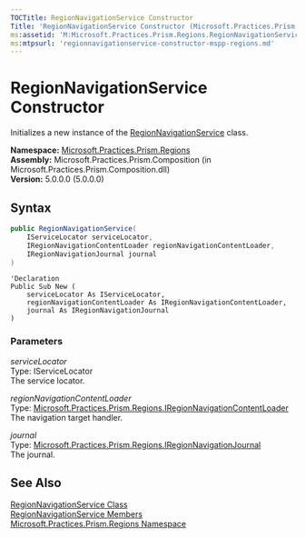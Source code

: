```yaml
---
TOCTitle: RegionNavigationService Constructor
Title: 'RegionNavigationService Constructor (Microsoft.Practices.Prism.Regions)'
ms:assetid: 'M:Microsoft.Practices.Prism.Regions.RegionNavigationService.\#ctor(Microsoft.Practices.ServiceLocation.IServiceLocator,Microsoft.Practices.Prism.Regions.IRegionNavigationContentLoader,Microsoft.Practices.Prism.Regions.IRegionNavigationJournal)'
ms:mtpsurl: 'regionnavigationservice-constructor-mspp-regions.md'
---
```



# RegionNavigationService Constructor

Initializes a new instance of the [RegionNavigationService](/patterns-practices/reference/regionnavigationservice-class-mspp-regions) class.

**Namespace:** [Microsoft.Practices.Prism.Regions](/patterns-practices/reference/mspp-regions-namespace)  
**Assembly:** Microsoft.Practices.Prism.Composition (in Microsoft.Practices.Prism.Composition.dll)  
**Version:** 5.0.0.0 (5.0.0.0)

## Syntax
```C#
public RegionNavigationService(
	IServiceLocator serviceLocator,
	IRegionNavigationContentLoader regionNavigationContentLoader,
	IRegionNavigationJournal journal
)
```
```VB
'Declaration
Public Sub New ( 
	serviceLocator As IServiceLocator,
	regionNavigationContentLoader As IRegionNavigationContentLoader,
	journal As IRegionNavigationJournal
)
```

### Parameters

*serviceLocator*  
Type: IServiceLocator  
The service locator.

*regionNavigationContentLoader*  
Type: [Microsoft.Practices.Prism.Regions.IRegionNavigationContentLoader](/patterns-practices/reference/iregionnavigationcontentloader-interface-mspp-regions)  
The navigation target handler.

*journal*  
Type: [Microsoft.Practices.Prism.Regions.IRegionNavigationJournal](/patterns-practices/reference/iregionnavigationjournal-interface-mspp-regions)  
The journal.

## See Also

[RegionNavigationService Class](/patterns-practices/reference/regionnavigationservice-class-mspp-regions)  
[RegionNavigationService Members](/patterns-practices/reference/regionnavigationservice-members-mspp-regions)  
[Microsoft.Practices.Prism.Regions Namespace](/patterns-practices/reference/mspp-regions-namespace)  